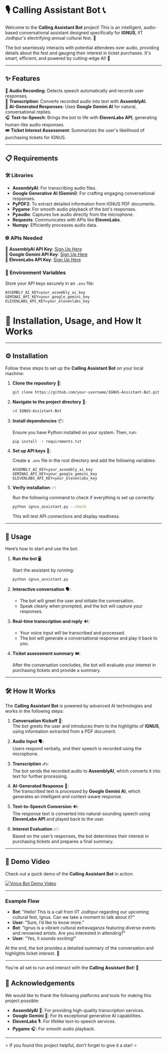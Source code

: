 # 🎙️ Calling Assistant Bot 📞

Welcome to the **Calling Assistant Bot** project! This is an intelligent, audio-based conversational assistant designed specifically for **IGNUS**, IIT Jodhpur's electrifying annual cultural fest. 🌟

The bot seamlessly interacts with potential attendees over audio, providing details about the fest and gauging their interest in ticket purchases. It's smart, efficient, and powered by cutting-edge AI! 🚀

---

## ✨ Features

🌟 **Audio Recording**: Detects speech automatically and records user responses.  
📝 **Transcription**: Converts recorded audio into text with **AssemblyAI**.  
🤖 **AI-Generated Responses**: Uses **Google Gemini AI** for natural, conversational replies.  
🎧 **Text-to-Speech**: Brings the bot to life with **ElevenLabs API**, generating human-like audio responses.  
🎟️ **Ticket Interest Assessment**: Summarizes the user's likelihood of purchasing tickets for IGNUS.  

---

## 📋 Requirements

### 🛠️ Libraries

- **AssemblyAI**: For transcribing audio files.
- **Google Generative AI (Gemini)**: For crafting engaging conversational responses.
- **PyPDF2**: To extract detailed information from IGNUS PDF documents.
- **Pygame**: For smooth audio playback of the bot's responses.
- **Pyaudio**: Captures live audio directly from the microphone.  
- **Requests**: Communicates with APIs like **ElevenLabs**.  
- **Numpy**: Efficiently processes audio data.

### 🌐 APIs Needed

🔑 **AssemblyAI API Key**: [Sign Up Here](https://www.assemblyai.com/)  
🔑 **Google Gemini API Key**: [Sign Up Here](https://developers.generativeai.google/)  
🔑 **ElevenLabs API Key**: [Sign Up Here](https://beta.elevenlabs.io/)

### 📂 Environment Variables

Store your API keys securely in an `.env` file:

```env
ASSEMBLY_AI_KEY=your_assembly_ai_key
GEMINAI_API_KEY=your_google_gemini_key
ELEVENLABS_API_KEY=your_elevenlabs_key
```
# 🚀 Installation, Usage, and How It Works

---

## ⚙️ Installation

Follow these steps to set up the **Calling Assistant Bot** on your local machine:

1. **Clone the repository** 📁:

    ```bash
    git clone https://github.com/your-username/IGNUS-Assistant-Bot.git
    ```

2. **Navigate to the project directory** 📂:

    ```bash
    cd IGNUS-Assistant-Bot
    ```

3. **Install dependencies** 📦:

    Ensure you have Python installed on your system. Then, run:

    ```bash
    pip install -r requirements.txt
    ```

4. **Set up API keys** 🔑:

    Create a `.env` file in the root directory and add the following variables:

    ```env
    ASSEMBLY_AI_KEY=your_assembly_ai_key
    GEMINAI_API_KEY=your_google_gemini_key
    ELEVENLABS_API_KEY=your_elevenlabs_key
    ```

5. **Verify installation** ✅:

    Run the following command to check if everything is set up correctly:

    ```bash
    python ignus_assistant.py --check
    ```

    This will test API connections and display readiness.

---

## 🎯 Usage

Here’s how to start and use the bot:

1. **Run the bot** 🖥️:

    Start the assistant by running:

    ```bash
    python ignus_assistant.py
    ```

2. **Interactive conversation** 🗣️:

    - The bot will greet the user and initiate the conversation.  
    - Speak clearly when prompted, and the bot will capture your responses.  

3. **Real-time transcription and reply** 🔊:

    - Your voice input will be transcribed and processed.
    - The bot will generate a conversational response and play it back to you.

4. **Ticket assessment summary** 🎟️:

    After the conversation concludes, the bot will evaluate your interest in purchasing tickets and provide a summary.

---

## 🛠️ How It Works

The **Calling Assistant Bot** is powered by advanced AI technologies and works in the following steps:

1. **Conversation Kickoff** 🎤:  
   The bot greets the user and introduces them to the highlights of **IGNUS**, using information extracted from a PDF document.

2. **Audio Input** 🗣️:  
   Users respond verbally, and their speech is recorded using the microphone.

3. **Transcription** ✍️:  
   The bot sends the recorded audio to **AssemblyAI**, which converts it into text for further processing.

4. **AI-Generated Response** 🤖:  
   The transcribed text is processed by **Google Gemini AI**, which generates an intelligent and context-aware response.

5. **Text-to-Speech Conversion** 🔊:  
   The response text is converted into natural-sounding speech using **ElevenLabs API** and played back to the user.

6. **Interest Evaluation** 📈:  
   Based on the user’s responses, the bot determines their interest in purchasing tickets and prepares a final summary.

---

## 🎥 Demo Video

Check out a quick demo of the **Calling Assistant Bot** in action:

[![Voice Bot Demo Video](https://via.placeholder.com/800x450.png?text=Watch+Demo)](https://drive.google.com/file/d/16VAHyotZziVkGbWliNs3CImFfeLS9kY6/view?usp=sharing "Voice Bot Demo Video")

---

### Example Flow

- **Bot**: "Hello! This is a call from IIT Jodhpur regarding our upcoming cultural fest, Ignus. Can we take a moment to talk about it?"
- **User**: "Sure, I’d like to know more."  
- **Bot**: "Ignus is a vibrant cultural extravaganza featuring diverse events and renowned artists. Are you interested in attending?"  
- **User**: "Yes, it sounds exciting!"  

At the end, the bot provides a detailed summary of the conversation and highlights ticket interest. 🎉

---

You're all set to run and interact with the **Calling Assistant Bot**! 🎊


## 🎉 Acknowledgements

We would like to thank the following platforms and tools for making this project possible:

- **AssemblyAI** 📝: For providing high-quality transcription services.  
- **Google Gemini** 🤖: For its exceptional generative AI capabilities.  
- **ElevenLabs** 🎙️: For lifelike text-to-speech services.  
- **Pygame** 🎧: For smooth audio playback.  

---

⭐ If you found this project helpful, don’t forget to give it a star! ⭐

